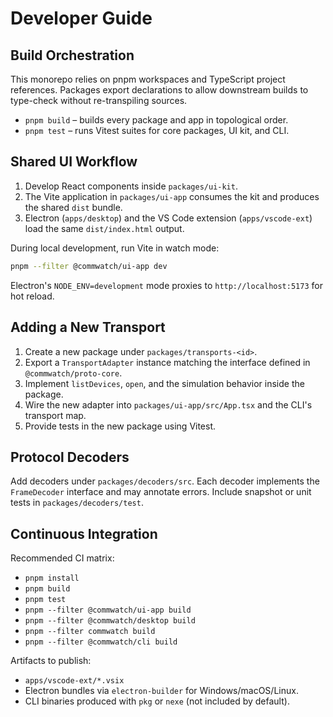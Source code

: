 # Developer Guide

## Build Orchestration

This monorepo relies on pnpm workspaces and TypeScript project references. Packages export declarations to allow downstream builds to type-check without re-transpiling sources.

- `pnpm build` – builds every package and app in topological order.
- `pnpm test` – runs Vitest suites for core packages, UI kit, and CLI.

## Shared UI Workflow

1. Develop React components inside `packages/ui-kit`.
2. The Vite application in `packages/ui-app` consumes the kit and produces the shared `dist` bundle.
3. Electron (`apps/desktop`) and the VS Code extension (`apps/vscode-ext`) load the same `dist/index.html` output.

During local development, run Vite in watch mode:

```bash
pnpm --filter @commwatch/ui-app dev
```

Electron's `NODE_ENV=development` mode proxies to `http://localhost:5173` for hot reload.

## Adding a New Transport

1. Create a new package under `packages/transports-<id>`.
2. Export a `TransportAdapter` instance matching the interface defined in `@commwatch/proto-core`.
3. Implement `listDevices`, `open`, and the simulation behavior inside the package.
4. Wire the new adapter into `packages/ui-app/src/App.tsx` and the CLI's transport map.
5. Provide tests in the new package using Vitest.

## Protocol Decoders

Add decoders under `packages/decoders/src`. Each decoder implements the `FrameDecoder` interface and may annotate errors. Include snapshot or unit tests in `packages/decoders/test`.

## Continuous Integration

Recommended CI matrix:

- `pnpm install`
- `pnpm build`
- `pnpm test`
- `pnpm --filter @commwatch/ui-app build`
- `pnpm --filter @commwatch/desktop build`
- `pnpm --filter commwatch build`
- `pnpm --filter @commwatch/cli build`

Artifacts to publish:

- `apps/vscode-ext/*.vsix`
- Electron bundles via `electron-builder` for Windows/macOS/Linux.
- CLI binaries produced with `pkg` or `nexe` (not included by default).
